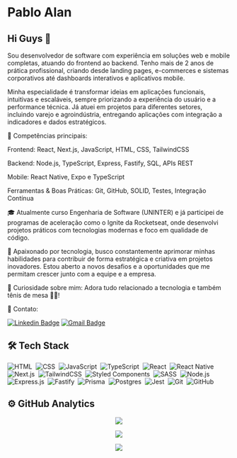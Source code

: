 <!-- ===== APRESENTATION ===== -->
# Pablo Alan

## Hi Guys 👋

Sou desenvolvedor de software com experiência em soluções web e mobile completas, atuando do frontend ao backend. Tenho mais de 2 anos de prática profissional, criando desde landing pages, e-commerces e sistemas corporativos até dashboards interativos e aplicativos mobile.

Minha especialidade é transformar ideias em aplicações funcionais, intuitivas e escaláveis, sempre priorizando a experiência do usuário e a performance técnica. Já atuei em projetos para diferentes setores, incluindo varejo e agroindústria, entregando aplicações com integração a indicadores e dados estratégicos.


🎯 Competências principais:

Frontend: React, Next.js, JavaScript, HTML, CSS, TailwindCSS

Backend: Node.js, TypeScript, Express, Fastify, SQL, APIs REST

Mobile: React Native, Expo e TypeScript

Ferramentas & Boas Práticas: Git, GitHub, SOLID, Testes, Integração Contínua

🎓 Atualmente curso Engenharia de Software (UNINTER) e já participei de programas de aceleração como o Ignite da Rocketseat, onde desenvolvi projetos práticos com tecnologias modernas e foco em qualidade de código.

🚀 Apaixonado por tecnologia, busco constantemente aprimorar minhas habilidades para contribuir de forma estratégica e criativa em projetos inovadores. Estou aberto a novos desafios e a oportunidades que me permitam crescer junto com a equipe e a empresa.

💬 Curiosidade sobre mim: Adora tudo relacionado a tecnologia e também tênis de mesa 🏓😁!

📧 Contato:

[![Linkedin Badge](https://img.shields.io/badge/-LinkedIn-blue?style=flat-square&logo=Linkedin&logoColor=white&link=https://www.linkedin.com/in/pabloalan/)](https://www.linkedin.com/in/pabloalan/)
[![Gmail Badge](https://img.shields.io/badge/-pabloxt14@gmail.com-c14438?style=flat-square&logo=Gmail&logoColor=white&link=mailto:pabloxt14@gmail.com)](mailto:pabloxt14@gmail.com)

## 🛠 Tech Stack

<!-- ===== ICONS PROGRAME LANGUAGES ===== --> 
<p align="left">

  ![HTML](https://img.shields.io/badge/-HTML-%2320232a.svg?style=for-the-badge&logo=HTML5)&nbsp;
  ![CSS](https://img.shields.io/badge/-CSS-%2320232a.svg?style=for-the-badge&logo=CSS3&logoColor=1572B6)&nbsp;
  ![JavaScript](https://img.shields.io/badge/-JavaScript-%2320232a.svg?style=for-the-badge&logo=javascript)&nbsp;
  ![TypeScript](https://img.shields.io/badge/-TypeScript-%2320232a.svg?style=for-the-badge&logo=typescript)&nbsp;
  ![React](https://img.shields.io/badge/-React-%2320232a.svg?style=for-the-badge&logo=react&logoColor=#8CD8F1)&nbsp;
  ![React Native](https://img.shields.io/badge/react_native-%2320232a.svg?style=for-the-badge&logo=react&logoColor=#007ACC)&nbsp;
  ![Next.js](https://img.shields.io/badge/Next-%2320232a.svg?style=for-the-badge&logo=next.js&logoColor=white)&nbsp;
  ![TailwindCSS](https://img.shields.io/badge/tailwindcss-%2320232a.svg?style=for-the-badge&logo=tailwind-css&logoColor=#38BDF8)&nbsp;
  ![Styled Components](https://img.shields.io/badge/styled--components-%2320232a.svg?style=for-the-badge&logo=styled-components&logoColor=#C81161)&nbsp;
  ![SASS](https://img.shields.io/badge/SASS-%2320232a.svg?style=for-the-badge&logo=SASS&logoColor=#FF69B4)&nbsp;
  ![Node.js](https://img.shields.io/badge/-Node.js-%2320232a.svg?style=for-the-badge&logo=node.js)&nbsp;
  ![Express.js](https://img.shields.io/badge/express.js-%2320232a.svg?style=for-the-badge&logo=express&logoColor=green)&nbsp;
  ![Fastify](https://img.shields.io/badge/fastify-%2320232a.svg?style=for-the-badge&logo=fastify)&nbsp;
  ![Prisma](https://img.shields.io/badge/Prisma-%2320232a.svg?style=for-the-badge&logo=Prisma&logoColor=white)&nbsp;
  ![Postgres](https://img.shields.io/badge/postgres-%2320232a.svg?style=for-the-badge&logo=postgresql&logoColor=#316192)&nbsp;
  ![Jest](https://img.shields.io/badge/-jest-%2320232a.svg?style=for-the-badge&logo=jest&logoColor=red)&nbsp;
  ![Git](https://img.shields.io/badge/-Git-%2320232a.svg?style=for-the-badge&logo=git)&nbsp;
  ![GitHub](https://img.shields.io/badge/-GitHub-%2320232a.svg?style=for-the-badge&logo=github)&nbsp;

</p>

## ⚙️ GitHub Analytics

<!-- ===== PROFILE GITHUB DETAILS ===== -->
<div align="center" >
  
  <!--  QUADRO DE STATUS DE COMMIT -->
  ![](https://github-readme-stats.vercel.app/api?username=pabloxt14&show_icons=true&theme=dark)

  <!--  QUADRO COM PORCENTAGEM DAS LINGUAGENS DE PROGRAMAÇÃO -->
  ![](https://github-readme-stats.vercel.app/api/top-langs/?username=pabloxt14&layout=compact&langs_count=7&theme=dark)

  <!-- QUADRO SEQUÊNCIA DE COMMITS-->
  ![](https://github-readme-streak-stats.herokuapp.com/?user=pabloxt14&theme=dark&hide_border=false)
</div>
